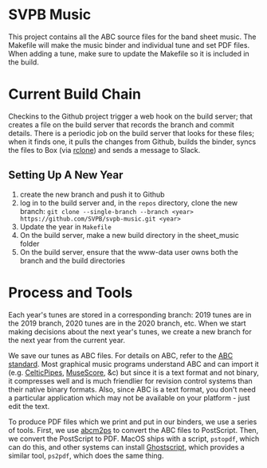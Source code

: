 # SVPB Music

This project contains all the ABC source files for the band
sheet music. The Makefile will make the music binder and
individual tune and set PDF files. When adding a tune, make
sure to update the Makefile so it is included in the build.

# Current Build Chain

Checkins to the Github project trigger a web hook on the build server; that
creates a file on the build server that records the branch and commit details. There is a periodic
job on the build server that looks for these files; when it finds one, it pulls the changes
from Github, builds the binder, syncs the files to Box (via [rclone](https://rclone.org))
and sends a message to Slack.

## Setting Up A New Year

1. create the new branch and push it to Github
1. log in to the build server and, in the `repos` directory, clone the new branch:
 `git clone --single-branch --branch <year> https://github.com/SVPB/svpb-music.git <year>`
1. Update the year in `Makefile`
1. On the build server, make a new build directory in the sheet_music folder
1. On the build server, ensure that the www-data user owns both the branch and the
build directories

# Process and Tools

Each year's tunes are stored in a corresponding branch: 2019 tunes are in the 2019 branch, 2020 tunes are in the 2020
branch, etc. When we start making decisions about the next year's tunes, we create a new branch for the next year from
the current year.

We save our tunes as ABC files. For details on ABC, refer to the [ABC standard](http://abcnotation.com/wiki/abc:standard:v2.2). Most graphical music programs understand ABC and can import it (e.g. [CelticPipes](https://www.celticpipes.net/), [MuseScore](https://musescore.org/en), &c) but since it is a text format and not binary, it compresses well and is much friendlier for revision control systems than their native binary formats. Also, since ABC is a text format, you don't need a particular application which may not be available on your platform - just edit the text.

To produce PDF files which we print and put in our binders, we use a series of tools. First, we use [abcm2ps](https://github.com/leesavide/abcm2ps) to convert the ABC files to PostScript. Then, we convert the PostScript to PDF. MacOS ships with a script, `pstopdf`, which can do this, and other systems can install [Ghostscript](https://www.ghostscript.com/), which provides a similar tool, `ps2pdf`, which does the same thing.


